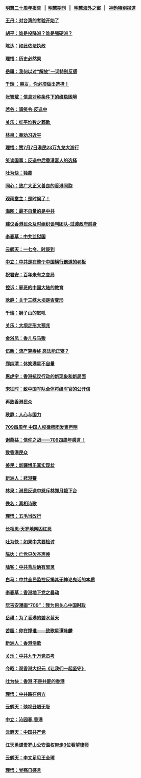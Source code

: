 #### [明慧二十周年报告](https://github.com/gfw-breaker/mh-reports/blob/master/README.md?t=07180137) &nbsp;&nbsp;|&nbsp;&nbsp;[明慧期刊](https://github.com/gfw-breaker/mh-qikan) &nbsp;&nbsp;|&nbsp;&nbsp; [明慧海外之窗](https://github.com/gfw-breaker/mh-news/blob/master/README.md?t=07180137) &nbsp;&nbsp;|&nbsp;&nbsp; [神韵特别报道](https://github.com/gfw-breaker/mh-news/blob/master/shenyun.md?t=07180137) 

#### [王丹：对台湾的考验开始了](../pages/nsc993/n11391258.md?t=07180137) 

#### [胡平：谁是投降派？谁是强硬派？](../pages/nsc993/n11391224.md?t=07180137) 

#### [陈达：如此依法执政](../pages/nsc993/n11388999.md?t=07180137) 

#### [理悟：历史必然果](../pages/nsc993/n11388741.md?t=07180137) 

#### [岳祺：我何以对“解放”一词特别反感](../pages/nsc993/n11385696.md?t=07180137) 

#### [千瑞 ：朋友，你必须做出选择！](../pages/nsc993/n11384949.md?t=07180137) 

#### [张智斌：信息对称条件下的维稳困境](../pages/nsc993/n11384812.md?t=07180137) 

#### [若谷：调笑令‧反送中](../pages/nsc993/n11383745.md?t=07180137) 

#### [关乐：红平均数之葬歌 ](../pages/nsc993/n11383498.md?t=07180137) 

#### [林泉：奉劝习近平](../pages/nsc993/n11383487.md?t=07180137) 

#### [理悟：赞7月7日港民23万九龙大游行](../pages/nsc993/n11383473.md?t=07180137) 

#### [笑谈国事：反送中后香港富人的选择](../pages/nsc993/n11382020.md?t=07180137) 

#### [吐为快：独裁](../pages/nsc993/n11382755.md?t=07180137) 

#### [同心：致广大正义善良的香港同胞](../pages/nsc993/n11382745.md?t=07180137) 

#### [观雨堂主：是时候了！](../pages/nsc993/n11382737.md?t=07180137) 

#### [海网：最不自量的是中共](../pages/nsc993/n11380440.md?t=07180137) 

#### [建议香港民众及时组织谈判团队-过渡政府前身](../pages/nsc993/n11379909.md?t=07180137) 

#### [李春草：中共监狱国](../pages/nsc993/n11378989.md?t=07180137) 

#### [云鹤天：一七令．时辰到](../pages/nsc993/n11379260.md?t=07180137) 

#### [中立：中共是在整个中国横行霸道的老板](../pages/nsc993/n11378382.md?t=07180137) 

#### [祝君安：百年未有之变局](../pages/nsc993/n11378376.md?t=07180137) 

#### [控诉：邪恶的中国大陆的教育](../pages/nsc993/n11378344.md?t=07180137) 

#### [耿静：关于三峡大坝是否变形](../pages/nsc993/n11375879.md?t=07180137) 

#### [千瑞：狮子山的怒吼 ](../pages/nsc993/n11375644.md?t=07180137) 

#### [关乐：大坝走形大预兆](../pages/nsc993/n11375629.md?t=07180137) 

#### [金浴凤：香儿与马贩](../pages/nsc993/n11375580.md?t=07180137) 

#### [伍新：流产算寿终  恶法能正寝？](../pages/nsc993/n11375581.md?t=07180137) 

#### [郑纯清：休笑港星不自量](../pages/nsc993/n11375555.md?t=07180137) 

#### [惠虎宇：香港抗议行动的新现象和新局面](../pages/nsc993/n11375501.md?t=07180137) 

#### [宋征时：致中国军队全体将级军官的公开信](../pages/nsc993/n11373354.md?t=07180137) 

#### [再致香港民众](../pages/nsc993/n11373870.md?t=07180137) 

#### [耿静：人心与国力](../pages/nsc993/n11373759.md?t=07180137) 

#### [709四周年 中国人权律师团发表声明](../pages/nsc993/n11373565.md?t=07180137) 

#### [谢燕益：信仰之战——709四周年感言！](../pages/nsc993/n11373388.md?t=07180137) 

#### [致香港民众](../pages/nsc993/n11373286.md?t=07180137) 

#### [姜民：新疆博乐真实现状](../pages/nsc993/n11371223.md?t=07180137) 

#### [新洲人：悲港警](../pages/nsc993/n11371174.md?t=07180137) 

#### [林泉：港民反送中怒斥林郑月娥下台](../pages/nsc993/n11370676.md?t=07180137) 

#### [佚名：真相诗歌](../pages/nsc993/n11370666.md?t=07180137) 

#### [理悟：五毛当改行](../pages/nsc993/n11369314.md?t=07180137) 

#### [长相思‧天罗地网囚红恶](../pages/nsc993/n11368444.md?t=07180137) 

#### [吐为快：如果中共要检讨](../pages/nsc993/n11368441.md?t=07180137) 

#### [陈达：亡党只欠齐声唤](../pages/nsc993/n11367838.md?t=07180137) 

#### [陆客：中共背后确有邪灵](../pages/nsc993/n11365263.md?t=07180137) 

#### [白马：中共全民监控反揭其无神论鬼话的本质](../pages/nsc993/n11365236.md?t=07180137) 

#### [李春草：香港地下党之暴动](../pages/nsc993/n11365210.md?t=07180137) 

#### [阮吉安漫画“709”：我为何关心中国时政](../pages/nsc993/n11362127.md?t=07180137) 

#### [岳祺：为了香港的碧水蓝天](../pages/nsc993/n11362627.md?t=07180137) 

#### [苦胆：你在撑谁——致歌星谭咏麟](../pages/nsc993/n11361348.md?t=07180137) 

#### [新洲人：香港浩歌](../pages/nsc993/n11361334.md?t=07180137) 

#### [关乐：中共九千万党员考](../pages/nsc993/n11361304.md?t=07180137) 

#### [今昭：观香港大纪元《让我们一起坚守》](../pages/nsc993/n11361244.md?t=07180137) 

#### [吐为快：香港  不是共匪的香港](../pages/nsc993/n11360918.md?t=07180137) 

#### [理悟：中共路在何方](../pages/nsc993/n11360509.md?t=07180137) 

#### [云鹤天：殃视丑陋无耻](../pages/nsc993/n11358872.md?t=07180137) 

#### [中立：沁园春.香港](../pages/nsc993/n11358843.md?t=07180137) 

#### [云鹤天：中国共产党](../pages/nsc993/n11356465.md?t=07180137) 

#### [江天勇谴责罗山公安滥权带走3位看望律师](../pages/nsc993/n11356042.md?t=07180137) 

#### [云鹤天：李文足见王全璋](../pages/nsc993/n11355225.md?t=07180137) 

#### [理悟：党殇日感言](../pages/nsc993/n11354531.md?t=07180137) 

